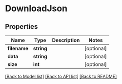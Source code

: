 # DownloadJson

## Properties
Name | Type | Description | Notes
------------ | ------------- | ------------- | -------------
**filename** | **string** |  | [optional] 
**data** | **string** |  | [optional] 
**size** | **int** |  | [optional] 

[[Back to Model list]](../README.md#documentation-for-models) [[Back to API list]](../README.md#documentation-for-api-endpoints) [[Back to README]](../README.md)

